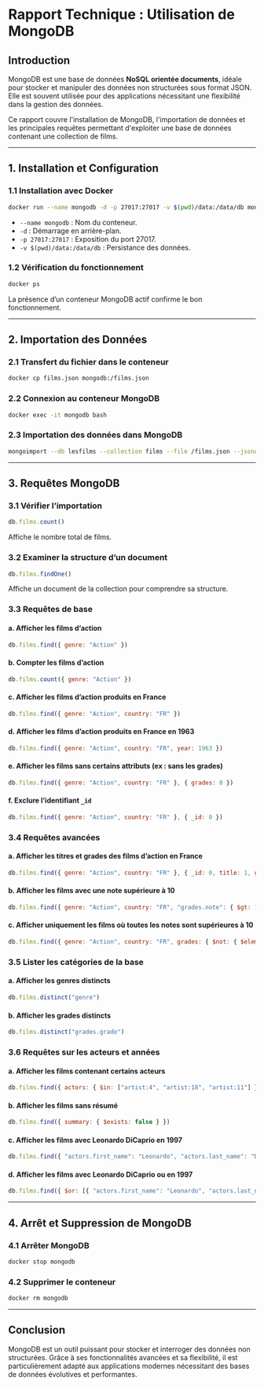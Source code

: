 # Rapport Technique : Utilisation de MongoDB

## Introduction

MongoDB est une base de données **NoSQL orientée documents**, idéale pour stocker et manipuler des données non structurées sous format JSON. Elle est souvent utilisée pour des applications nécessitant une flexibilité dans la gestion des données.

Ce rapport couvre l'installation de MongoDB, l'importation de données et les principales requêtes permettant d'exploiter une base de données contenant une collection de films.

---

## 1. Installation et Configuration

### 1.1 Installation avec Docker
```bash
docker run --name mongodb -d -p 27017:27017 -v $(pwd)/data:/data/db mongo:latest
```
- `--name mongodb` : Nom du conteneur.
- `-d` : Démarrage en arrière-plan.
- `-p 27017:27017` : Exposition du port 27017.
- `-v $(pwd)/data:/data/db` : Persistance des données.

### 1.2 Vérification du fonctionnement
```bash
docker ps
```
La présence d’un conteneur MongoDB actif confirme le bon fonctionnement.

---

## 2. Importation des Données

### 2.1 Transfert du fichier dans le conteneur
```bash
docker cp films.json mongodb:/films.json
```

### 2.2 Connexion au conteneur MongoDB
```bash
docker exec -it mongodb bash
```

### 2.3 Importation des données dans MongoDB
```bash
mongoimport --db lesfilms --collection films --file /films.json --jsonArray
```
---

## 3. Requêtes MongoDB

### 3.1 Vérifier l’importation
```javascript
db.films.count()
```
Affiche le nombre total de films.

### 3.2 Examiner la structure d’un document
```javascript
db.films.findOne()
```
Affiche un document de la collection pour comprendre sa structure.

### 3.3 Requêtes de base

#### a. Afficher les films d’action
```javascript
db.films.find({ genre: "Action" })
```

#### b. Compter les films d’action
```javascript
db.films.count({ genre: "Action" })
```

#### c. Afficher les films d’action produits en France
```javascript
db.films.find({ genre: "Action", country: "FR" })
```

#### d. Afficher les films d’action produits en France en 1963
```javascript
db.films.find({ genre: "Action", country: "FR", year: 1963 })
```

#### e. Afficher les films sans certains attributs (ex : sans les grades)
```javascript
db.films.find({ genre: "Action", country: "FR" }, { grades: 0 })
```

#### f. Exclure l’identifiant `_id`
```javascript
db.films.find({ genre: "Action", country: "FR" }, { _id: 0 })
```

### 3.4 Requêtes avancées

#### a. Afficher les titres et grades des films d’action en France
```javascript
db.films.find({ genre: "Action", country: "FR" }, { _id: 0, title: 1, grades: 1 })
```

#### b. Afficher les films avec une note supérieure à 10
```javascript
db.films.find({ genre: "Action", country: "FR", "grades.note": { $gt: 10 } }, { _id: 0, title: 1, grades: 1 })
```

#### c. Afficher uniquement les films où **toutes** les notes sont supérieures à 10
```javascript
db.films.find({ genre: "Action", country: "FR", grades: { $not: { $elemMatch: { note: { $lte: 10 } } } } }, { _id: 0, title: 1, grades: 1 })
```

### 3.5 Lister les catégories de la base

#### a. Afficher les genres distincts
```javascript
db.films.distinct("genre")
```

#### b. Afficher les grades distincts
```javascript
db.films.distinct("grades.grade")
```

### 3.6 Requêtes sur les acteurs et années

#### a. Afficher les films contenant certains acteurs
```javascript
db.films.find({ actors: { $in: ["artist:4", "artist:18", "artist:11"] } })
```

#### b. Afficher les films sans résumé
```javascript
db.films.find({ summary: { $exists: false } })
```

#### c. Afficher les films avec Leonardo DiCaprio en 1997
```javascript
db.films.find({ "actors.first_name": "Leonardo", "actors.last_name": "DiCaprio", year: 1997 })
```

#### d. Afficher les films avec Leonardo DiCaprio **ou** en 1997
```javascript
db.films.find({ $or: [{ "actors.first_name": "Leonardo", "actors.last_name": "DiCaprio"}, { year: 1997 }] })
```

---

## 4. Arrêt et Suppression de MongoDB

### 4.1 Arrêter MongoDB
```bash
docker stop mongodb
```

### 4.2 Supprimer le conteneur
```bash
docker rm mongodb
```

---

## Conclusion
MongoDB est un outil puissant pour stocker et interroger des données non structurées. Grâce à ses fonctionnalités avancées et sa flexibilité, il est particulièrement adapté aux applications modernes nécessitant des bases de données évolutives et performantes.
